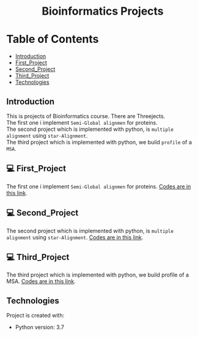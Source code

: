 # <p align="center">Bioinformatics Projects</p>

# Table of Contents
- [Introduction](https://github.com/mohammadtavakoli78/Bioinformatics#introduction)
- [First_Project](https://github.com/mohammadtavakoli78/Bioinformatics#-First_Project)
- [Second_Project](https://github.com/mohammadtavakoli78/Bioinformatics#-Second_Project)
- [Third_Project](https://github.com/mohammadtavakoli78/Bioinformatics#-Third_Project)
- [Technologies](https://github.com/mohammadtavakoli78/Bioinformatics#technologies)

## Introduction
This is projects of Bioinformatics course. There are Threejects.<br>
The first one i implement ```Semi-Global alignmen``` for proteins.<br>
The second project which is implemented with python, is ```multiple alignment``` using ```star-Alignment```.<br>
The third project which is implemented with python, we build ```profile``` of a ```MSA```.<br>

## 💻 First_Project
The first one i implement ```Semi-Global alignmen``` for proteins. [Codes are in this link](https://github.com/mohammadtavakoli78/Artificial-Intelligence/tree/master/Project%201%20(Seach%20Algorithms-IDS-BBFS-AStar)).

## 💻 Second_Project
The second project which is implemented with python, is ```multiple alignment``` using ```star-Alignment```. [Codes are in this link](https://github.com/mohammadtavakoli78/Artificial-Intelligence/tree/master/Project%202%20(Genetic%20Algorithm)).

## 💻 Third_Project
The third project which is implemented with python, we build profile of a MSA. [Codes are in this link](https://github.com/mohammadtavakoli78/Artificial-Intelligence/tree/master/Project%203%20(Constraint%20Satisfaction%20Problems)).

## Technologies
Project is created with:
* Python version: 3.7

